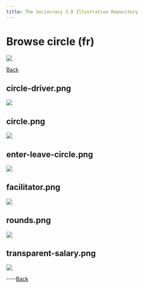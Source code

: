 ```yaml
---
title: The Sociocracy 3.0 Illustration Repository
---
```


# Browse circle (fr)

![](/img/fr-48px.png)

[Back](index-fr.html)

## circle-driver.png

[![](/img/fr/circle/circle-driver.png)](/img/fr/circle/circle-driver.png)

## circle.png

[![](/img/fr/circle/circle.png)](/img/fr/circle/circle.png)

## enter-leave-circle.png

[![](/img/fr/circle/enter-leave-circle.png)](/img/fr/circle/enter-leave-circle.png)

## facilitator.png

[![](/img/fr/circle/facilitator.png)](/img/fr/circle/facilitator.png)

## rounds.png

[![](/img/fr/circle/rounds.png)](/img/fr/circle/rounds.png)

## transparent-salary.png

[![](/img/fr/circle/transparent-salary.png)](/img/fr/circle/transparent-salary.png)

----[Back](index-fr.html)
